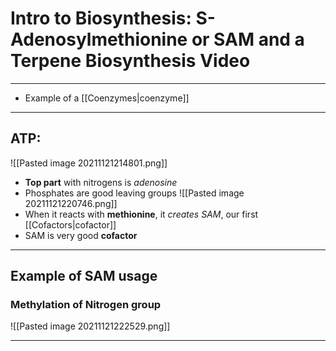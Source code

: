 # Intro to Biosynthesis: S-Adenosylmethionine or SAM and a Terpene Biosynthesis Video
---
- Example of a [[Coenzymes|coenzyme]]

---
## ATP:
![[Pasted image 20211121214801.png]]
- **Top part** with nitrogens is *adenosine*
- Phosphates are good leaving groups
![[Pasted image 20211121220746.png]]
- When it reacts with **methionine**, it *creates SAM*, our first [[Cofactors|cofactor]]
- SAM is very good **cofactor**
---
## Example of SAM usage
### Methylation of Nitrogen group
![[Pasted image 20211121222529.png]]

---
